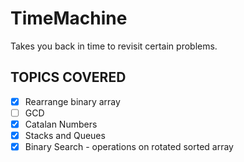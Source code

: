 # TimeMachine
Takes you back in time to revisit certain problems.

## TOPICS COVERED

- [x] Rearrange binary array
- [ ] GCD
- [x] Catalan Numbers
- [x] Stacks and Queues
- [x] Binary Search - operations on rotated sorted array
